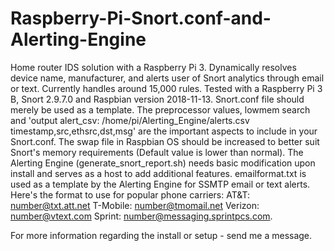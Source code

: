 # Raspberry-Pi-Snort.conf-and-Alerting-Engine
Home router IDS solution with a Raspberry Pi 3. Dynamically resolves device name, manufacturer, and alerts user of Snort analytics through email or text. Currently handles around 15,000 rules.
Tested with a Raspberry Pi 3 B, Snort 2.9.7.0 and Raspbian version 2018-11-13.
Snort.conf file should merely be used as a template. The preprocessor values, lowmem search and 'output alert_csv: /home/pi/Alerting_Engine/alerts.csv timestamp,src,ethsrc,dst,msg' are the important aspects to include in your Snort.conf.
The swap file in Raspbian OS should be increased to better suit Snort's memory requirements (Default value is lower than normal).
The Alerting Engine (generate_snort_report.sh) needs basic modification upon install and serves as a host to add additional features.
emailformat.txt is used as a template by the Alerting Engine for SSMTP email or text alerts.
Here's the format to use for popular phone carriers:
AT&T: number@txt.att.net 
T-Mobile: number@tmomail.net
Verizon: number@vtext.com 
Sprint: number@messaging.sprintpcs.com.

For more information regarding the install or setup - send me a message.
